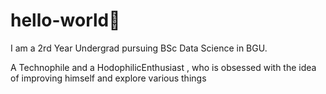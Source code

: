 # hello-world👋
I am a 2rd Year Undergrad pursuing BSc Data Science in BGU.

A Technophile 
 and a HodophilicEnthusiast 
, who is obsessed with the idea of improving himself and explore various things
